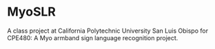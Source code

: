 # MyoSLR
A class project at California Polytechnic University San Luis Obispo for CPE480: A Myo armband sign language recognition project.
